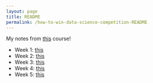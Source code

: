 ```yaml
---
layout: page
title: README
permalink: /how-to-win-data-science-competition-README
---
```


My notes from [this](https://www.coursera.org/learn/competitive-data-science/home/welcome) course!

- Week 1: [this](../../_posts/how-to-win-data-science-competition-learn-from-top-kaggler/2020-04-27-week1.md)
- Week 2: [this]()
- Week 3: [this]()
- Week 4: [this](2020-04-27-week4.md)
- Week 5: [this]()
